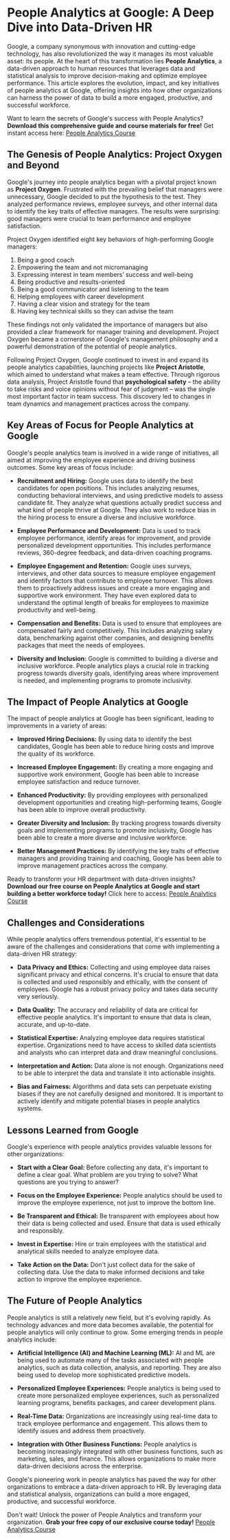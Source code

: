 # People Analytics at Google: A Deep Dive into Data-Driven HR

Google, a company synonymous with innovation and cutting-edge technology, has also revolutionized the way it manages its most valuable asset: its people.  At the heart of this transformation lies **People Analytics**, a data-driven approach to human resources that leverages data and statistical analysis to improve decision-making and optimize employee performance. This article explores the evolution, impact, and key initiatives of people analytics at Google, offering insights into how other organizations can harness the power of data to build a more engaged, productive, and successful workforce.

Want to learn the secrets of Google's success with People Analytics?  **Download this comprehensive guide and course materials for free!** Get instant access here: [People Analytics Course](https://udemywork.com/people-analytics-at-google)

## The Genesis of People Analytics: Project Oxygen and Beyond

Google's journey into people analytics began with a pivotal project known as **Project Oxygen**. Frustrated with the prevailing belief that managers were unnecessary, Google decided to put the hypothesis to the test. They analyzed performance reviews, employee surveys, and other internal data to identify the key traits of effective managers. The results were surprising: good managers were crucial to team performance and employee satisfaction.

Project Oxygen identified eight key behaviors of high-performing Google managers:

1.  Being a good coach
2.  Empowering the team and not micromanaging
3.  Expressing interest in team members’ success and well-being
4.  Being productive and results-oriented
5.  Being a good communicator and listening to the team
6.  Helping employees with career development
7.  Having a clear vision and strategy for the team
8.  Having key technical skills so they can advise the team

These findings not only validated the importance of managers but also provided a clear framework for manager training and development. Project Oxygen became a cornerstone of Google's management philosophy and a powerful demonstration of the potential of people analytics.

Following Project Oxygen, Google continued to invest in and expand its people analytics capabilities, launching projects like **Project Aristotle**, which aimed to understand what makes a team effective. Through rigorous data analysis, Project Aristotle found that **psychological safety** – the ability to take risks and voice opinions without fear of judgment – was the single most important factor in team success. This discovery led to changes in team dynamics and management practices across the company.

## Key Areas of Focus for People Analytics at Google

Google's people analytics team is involved in a wide range of initiatives, all aimed at improving the employee experience and driving business outcomes. Some key areas of focus include:

*   **Recruitment and Hiring:**  Google uses data to identify the best candidates for open positions. This includes analyzing resumes, conducting behavioral interviews, and using predictive models to assess candidate fit.  They analyze what questions actually predict success and what kind of people thrive at Google. They also work to reduce bias in the hiring process to ensure a diverse and inclusive workforce.

*   **Employee Performance and Development:** Data is used to track employee performance, identify areas for improvement, and provide personalized development opportunities. This includes performance reviews, 360-degree feedback, and data-driven coaching programs.

*   **Employee Engagement and Retention:**  Google uses surveys, interviews, and other data sources to measure employee engagement and identify factors that contribute to employee turnover. This allows them to proactively address issues and create a more engaging and supportive work environment. They have even explored data to understand the optimal length of breaks for employees to maximize productivity and well-being.

*   **Compensation and Benefits:**  Data is used to ensure that employees are compensated fairly and competitively. This includes analyzing salary data, benchmarking against other companies, and designing benefits packages that meet the needs of employees.

*   **Diversity and Inclusion:**  Google is committed to building a diverse and inclusive workforce. People analytics plays a crucial role in tracking progress towards diversity goals, identifying areas where improvement is needed, and implementing programs to promote inclusivity.

## The Impact of People Analytics at Google

The impact of people analytics at Google has been significant, leading to improvements in a variety of areas:

*   **Improved Hiring Decisions:**  By using data to identify the best candidates, Google has been able to reduce hiring costs and improve the quality of its workforce.

*   **Increased Employee Engagement:**  By creating a more engaging and supportive work environment, Google has been able to increase employee satisfaction and reduce turnover.

*   **Enhanced Productivity:**  By providing employees with personalized development opportunities and creating high-performing teams, Google has been able to improve overall productivity.

*   **Greater Diversity and Inclusion:**  By tracking progress towards diversity goals and implementing programs to promote inclusivity, Google has been able to create a more diverse and inclusive workforce.

*   **Better Management Practices:**  By identifying the key traits of effective managers and providing training and coaching, Google has been able to improve management practices across the company.

Ready to transform your HR department with data-driven insights? **Download our free course on People Analytics at Google and start building a better workforce today!** Click here to access: [People Analytics Course](https://udemywork.com/people-analytics-at-google)

## Challenges and Considerations

While people analytics offers tremendous potential, it's essential to be aware of the challenges and considerations that come with implementing a data-driven HR strategy:

*   **Data Privacy and Ethics:**  Collecting and using employee data raises significant privacy and ethical concerns. It's crucial to ensure that data is collected and used responsibly and ethically, with the consent of employees. Google has a robust privacy policy and takes data security very seriously.

*   **Data Quality:**  The accuracy and reliability of data are critical for effective people analytics. It's important to ensure that data is clean, accurate, and up-to-date.

*   **Statistical Expertise:**  Analyzing employee data requires statistical expertise. Organizations need to have access to skilled data scientists and analysts who can interpret data and draw meaningful conclusions.

*   **Interpretation and Action:**  Data alone is not enough. Organizations need to be able to interpret the data and translate it into actionable insights.

*   **Bias and Fairness:** Algorithms and data sets can perpetuate existing biases if they are not carefully designed and monitored.  It is important to actively identify and mitigate potential biases in people analytics systems.

## Lessons Learned from Google

Google's experience with people analytics provides valuable lessons for other organizations:

*   **Start with a Clear Goal:**  Before collecting any data, it's important to define a clear goal. What problem are you trying to solve? What questions are you trying to answer?

*   **Focus on the Employee Experience:**  People analytics should be used to improve the employee experience, not just to improve the bottom line.

*   **Be Transparent and Ethical:**  Be transparent with employees about how their data is being collected and used. Ensure that data is used ethically and responsibly.

*   **Invest in Expertise:**  Hire or train employees with the statistical and analytical skills needed to analyze employee data.

*   **Take Action on the Data:**  Don't just collect data for the sake of collecting data. Use the data to make informed decisions and take action to improve the employee experience.

## The Future of People Analytics

People analytics is still a relatively new field, but it's evolving rapidly.  As technology advances and more data becomes available, the potential for people analytics will only continue to grow.  Some emerging trends in people analytics include:

*   **Artificial Intelligence (AI) and Machine Learning (ML):** AI and ML are being used to automate many of the tasks associated with people analytics, such as data collection, analysis, and reporting.  They are also being used to develop more sophisticated predictive models.

*   **Personalized Employee Experiences:**  People analytics is being used to create more personalized employee experiences, such as personalized learning programs, benefits packages, and career development plans.

*   **Real-Time Data:**  Organizations are increasingly using real-time data to track employee performance and engagement. This allows them to identify issues and address them proactively.

*   **Integration with Other Business Functions:**  People analytics is becoming increasingly integrated with other business functions, such as marketing, sales, and finance. This allows organizations to make more data-driven decisions across the enterprise.

Google's pioneering work in people analytics has paved the way for other organizations to embrace a data-driven approach to HR. By leveraging data and statistical analysis, organizations can build a more engaged, productive, and successful workforce.

Don't wait!  Unlock the power of People Analytics and transform your organization.  **Grab your free copy of our exclusive course today!** [People Analytics Course](https://udemywork.com/people-analytics-at-google)
